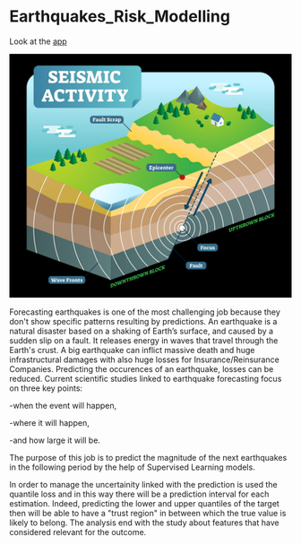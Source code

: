 # Earthquakes_Risk_Modelling

Look at the [app](https://towardsinnovationlab-earthquake-risk-prediction-1-app-9tct2r.streamlit.app/)

![](images/earthquake-cause.png)

Forecasting earthquakes is one of the most challenging job because they don't show specific patterns resulting 
by predictions. An earthquake is a natural disaster based on a shaking of Earth’s surface, and caused by a sudden slip on a fault. 
It releases energy in waves that travel through the Earth's crust. A big earthquake can inflict massive death and huge 
infrastructural damages with also huge losses for Insurance/Reinsurance Companies. Predicting the occurences of an earthquake, 
losses can be reduced. 
Current scientific studies linked to earthquake forecasting focus on three key points: 

-when the event will happen, 

-where it will happen, 

-and how large it will be. 

The purpose of this job is to predict the magnitude of the next earthquakes in the
following period by the help of Supervised Learning models. 

In order to manage the uncertainity linked with the prediction is used the 
quantile loss and in this way there will be a prediction interval for each estimation. Indeed, predicting the lower and upper quantiles 
of the target then will be able to have a "trust region" in between which the true value is likely to belong. The analysis end with the study
about features that have considered relevant for the outcome.  
